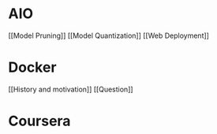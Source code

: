 
# AIO
[[Model Pruning]]
[[Model Quantization]]
[[Web Deployment]]

# Docker
[[History and motivation]]
[[Question]]

# Coursera
